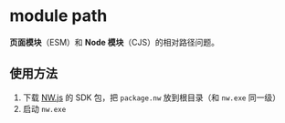 # module path

**页面模块**（ESM）和 **Node 模块**（CJS）的相对路径问题。

## 使用方法

1. 下载 [NW.js](https://nwjs.io/) 的 SDK 包，把 `package.nw` 放到根目录（和 `nw.exe` 同一级）
2. 启动 `nw.exe`
